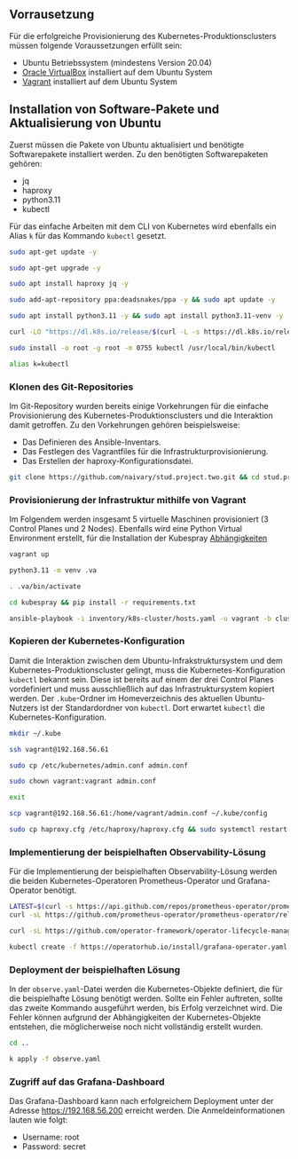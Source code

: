 ## Vorrausetzung
Für die erfolgreiche Provisionierung des Kubernetes-Produktionsclusters müssen folgende Voraussetzungen erfüllt sein:
- Ubuntu Betriebssystem (mindestens Version 20.04)
- [Oracle VirtualBox](https://www.virtualbox.org/wiki/Downloads) installiert auf dem Ubuntu System
- [Vagrant](https://developer.hashicorp.com/vagrant/downloads#Linux) installiert auf dem Ubuntu System

## Installation von Software-Pakete und Aktualisierung von Ubuntu
Zuerst müssen die Pakete von Ubuntu aktualisiert und benötigte Softwarepakete installiert werden. Zu den benötigten Softwarepaketen gehören:
- jq
- haproxy
- python3.11
- kubectl

Für das einfache Arbeiten mit dem CLI von Kubernetes wird ebenfalls ein Alias `k` für das Kommando `kubectl` gesetzt.
```bash
sudo apt-get update -y
```

```bash
sudo apt-get upgrade -y
```

```bash
sudo apt install haproxy jq -y
```

```bash
sudo add-apt-repository ppa:deadsnakes/ppa -y && sudo apt update -y
```

```bash
sudo apt install python3.11 -y && sudo apt install python3.11-venv -y
```

```bash
curl -LO "https://dl.k8s.io/release/$(curl -L -s https://dl.k8s.io/release/stable.txt)/bin/linux/amd64/kubectl"
```

```bash
sudo install -o root -g root -m 0755 kubectl /usr/local/bin/kubectl
```

```bash
alias k=kubectl
```

### Klonen des Git-Repositories
Im Git-Repository wurden bereits einige Vorkehrungen für die einfache Provisionierung des Kubernetes-Produktionsclusters und die Interaktion damit getroffen. Zu den Vorkehrungen gehören beispielsweise:
- Das Definieren des Ansible-Inventars.
- Das Festlegen des Vagrantfiles für die Infrastrukturprovisionierung.
- Das Erstellen der haproxy-Konfigurationsdatei.

```bash
git clone https://github.com/naivary/stud.project.two.git && cd stud.project.two
```

### Provisionierung der Infrastruktur mithilfe von Vagrant
Im Folgendem werden insgesamt 5 virtuelle Maschinen provisioniert (3 Control Planes und 2 Nodes). Ebenfalls wird eine Python Virtual Environment erstellt, für die Installation der Kubespray [Abhängigkeiten](./kubespray/requirements.txt)

```bash
vagrant up
```

```bash
python3.11 -m venv .va
```

```bash
. .va/bin/activate
```

```bash
cd kubespray && pip install -r requirements.txt
```

```bash
ansible-playbook -i inventory/k8s-cluster/hosts.yaml -u vagrant -b cluster.yml
```

### Kopieren der Kubernetes-Konfiguration
Damit die Interaktion zwischen dem Ubuntu-Infrakstruktursystem und dem Kubernetes-Produktionscluster gelingt, muss die Kubernetes-Konfiguration `kubectl` bekannt sein. Diese ist bereits auf einem der drei Control Planes vordefiniert und muss ausschließlich auf das Infrastruktursystem kopiert werden. Der `.kube`-Ordner im Homeverzeichnis des aktuellen Ubuntu-Nutzers ist der Standardordner von `kubectl`. Dort erwartet `kubectl` die Kubernetes-Konfiguration.

```bash
mkdir ~/.kube
```

```bash
ssh vagrant@192.168.56.61
```

```bash
sudo cp /etc/kubernetes/admin.conf admin.conf
```

```bash
sudo chown vagrant:vagrant admin.conf
```

```bash
exit
```

```bash
scp vagrant@192.168.56.61:/home/vagrant/admin.conf ~/.kube/config
```

```bash
sudo cp haproxy.cfg /etc/haproxy/haproxy.cfg && sudo systemctl restart haproxy
```

### Implementierung der beispielhaften Observability-Lösung
Für die Implementierung der beispielhaften Observability-Lösung werden die beiden Kubernetes-Operatoren Prometheus-Operator und Grafana-Operator benötigt.

```bash
LATEST=$(curl -s https://api.github.com/repos/prometheus-operator/prometheus-operator/releases/latest | jq -cr .tag_name)
curl -sL https://github.com/prometheus-operator/prometheus-operator/releases/download/${LATEST}/bundle.yaml | kubectl create -f -
```

```bash
curl -sL https://github.com/operator-framework/operator-lifecycle-manager/releases/download/v0.26.0/install.sh | bash -s v0.26.0
```

```bash
kubectl create -f https://operatorhub.io/install/grafana-operator.yaml
```

### Deployment der beispielhaften Lösung
In der `observe.yaml`-Datei werden die Kubernetes-Objekte definiert, die für die beispielhafte Lösung benötigt werden. Sollte ein Fehler auftreten, sollte das zweite Kommando ausgeführt werden, bis Erfolg verzeichnet wird. Die Fehler können aufgrund der Abhängigkeiten der Kubernetes-Objekte entstehen, die möglicherweise noch nicht vollständig erstellt wurden.

```bash
cd ..
```

```bash
k apply -f observe.yaml
```

### Zugriff auf das Grafana-Dashboard
Das Grafana-Dashboard kann nach erfolgreichem Deployment unter der Adresse https://192.168.56.200 erreicht werden. Die Anmeldeinformationen lauten wie folgt:
- Username: root
- Password: secret
